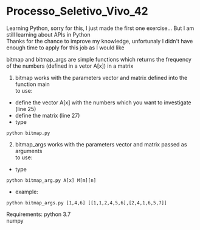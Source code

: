 # Processo_Seletivo_Vivo_42

Learning Python, sorry for this, I just made the first one exercise... But I am still learning about APIs in Python<br>
Thanks for the chance to improve my knowledge, unfortunaly I didn't have enough time to apply for this job as I would like <br>

bitmap and bitmap_args are simple functions which returns the frequency of the numbers (defined in a vetor A[x]) in a matrix

1. bitmap 
works with the parameters vector and matrix defined into the function main <br>
to use:
- define the vector A[x] with the numbers which you want to investigate (line 25)
- define the matrix (line 27)
- type 
```
python bitmap.py
```

2. bitmap_args works with the parameters vector and matrix passed as arguments <br>
to use:
- type
```
python bitmap_arg.py A[x] M[m][n]
```
- example: 
```
python bitmap_args.py [1,4,6] [[1,1,2,4,5,6],[2,4,1,6,5,7]]
```

Requirements: python 3.7 <br>
              numpy
